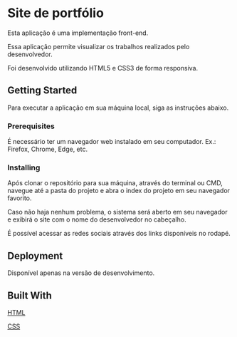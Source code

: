 # Site de portfólio

Esta aplicação é uma implementação front-end.

Essa aplicação permite visualizar os trabalhos realizados pelo desenvolvedor.

Foi desenvolvido utilizando HTML5 e CSS3 de forma responsiva.

## Getting Started

Para executar a aplicação em sua máquina local, siga as instruções abaixo.

### Prerequisites

É necessário ter um navegador web instalado em seu computador. Ex.: Firefox, Chrome, Edge, etc.

### Installing

Após clonar o repositório para sua máquina, através do terminal ou CMD, navegue até a pasta do projeto e abra o index do projeto em seu navegador favorito.

Caso não haja nenhum problema, o sistema será aberto em seu navegador e exibirá o site com o nome do desenvolvedor no cabeçalho.

É possível acessar as redes sociais através dos links disponíveis no rodapé.


## Deployment

Disponível apenas na versão de desenvolvimento.

## Built With


[HTML](https://developer.mozilla.org/pt-BR/docs/Web/HTML)

[CSS](https://css-tricks.com/)

